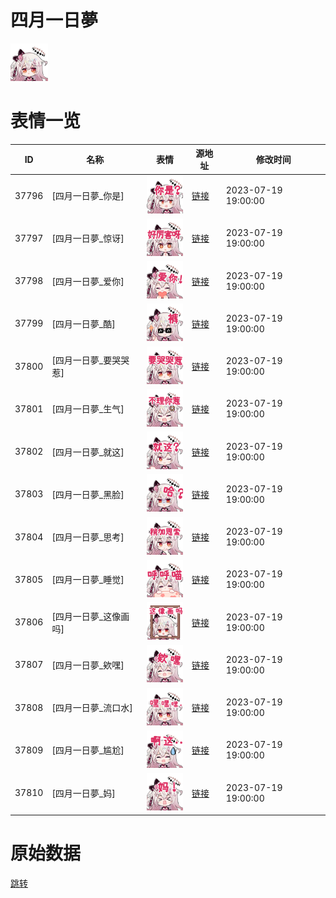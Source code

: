 # 四月一日夢

<img src="./cover.png" height="60" alt="cover" />

# 表情一览

|ID|名称|表情|源地址|修改时间|
|----|----|----|----|----|
|37796|[四月一日夢_你是]|<img src="./pic/037796_%5B四月一日夢_你是%5D.png" height="60" alt="你是"/>|[链接](https://i0.hdslb.com/bfs/garb/3e063a10806823cdd3ca1c575f956d29fa62e2b7.png)|2023-07-19 19:00:00|
|37797|[四月一日夢_惊讶]|<img src="./pic/037797_%5B四月一日夢_惊讶%5D.png" height="60" alt="惊讶"/>|[链接](https://i0.hdslb.com/bfs/garb/08cad4a8e0ff4cf760f83b54b5a5c5af5d887f19.png)|2023-07-19 19:00:00|
|37798|[四月一日夢_爱你]|<img src="./pic/037798_%5B四月一日夢_爱你%5D.png" height="60" alt="爱你"/>|[链接](https://i0.hdslb.com/bfs/garb/7e6777e21e1475c0beeb396a5207128f7f2e305b.png)|2023-07-19 19:00:00|
|37799|[四月一日夢_酷]|<img src="./pic/037799_%5B四月一日夢_酷%5D.png" height="60" alt="酷"/>|[链接](https://i0.hdslb.com/bfs/garb/86bc4640b1c3995bfa28afd5603b7d5cdae2f991.png)|2023-07-19 19:00:00|
|37800|[四月一日夢_要哭哭惹]|<img src="./pic/037800_%5B四月一日夢_要哭哭惹%5D.png" height="60" alt="要哭哭惹"/>|[链接](https://i0.hdslb.com/bfs/garb/b1176bfa5a40e699422be15902d352f1f32964ed.png)|2023-07-19 19:00:00|
|37801|[四月一日夢_生气]|<img src="./pic/037801_%5B四月一日夢_生气%5D.png" height="60" alt="生气"/>|[链接](https://i0.hdslb.com/bfs/garb/ca15ccefbfa23a3ccfa5336d9bad9059267ce04f.png)|2023-07-19 19:00:00|
|37802|[四月一日夢_就这]|<img src="./pic/037802_%5B四月一日夢_就这%5D.png" height="60" alt="就这"/>|[链接](https://i0.hdslb.com/bfs/garb/274cad4b72d00099aaa8421d85f38fd4da56ebb1.png)|2023-07-19 19:00:00|
|37803|[四月一日夢_黑脸]|<img src="./pic/037803_%5B四月一日夢_黑脸%5D.png" height="60" alt="黑脸"/>|[链接](https://i0.hdslb.com/bfs/garb/7e636ea53453e57f53688395de22539bdb7f88d4.png)|2023-07-19 19:00:00|
|37804|[四月一日夢_思考]|<img src="./pic/037804_%5B四月一日夢_思考%5D.png" height="60" alt="思考"/>|[链接](https://i0.hdslb.com/bfs/garb/7a6fedbc3a568e78946549b5d849d3a4ab3b1a19.png)|2023-07-19 19:00:00|
|37805|[四月一日夢_睡觉]|<img src="./pic/037805_%5B四月一日夢_睡觉%5D.png" height="60" alt="睡觉"/>|[链接](https://i0.hdslb.com/bfs/garb/d2ed08a1e3b918d6843e648b483c2f7022b57bcd.png)|2023-07-19 19:00:00|
|37806|[四月一日夢_这像画吗]|<img src="./pic/037806_%5B四月一日夢_这像画吗%5D.png" height="60" alt="这像画吗"/>|[链接](https://i0.hdslb.com/bfs/garb/162c77647f1eac7bcf911df7edf1c480956a83a5.png)|2023-07-19 19:00:00|
|37807|[四月一日夢_欸嘿]|<img src="./pic/037807_%5B四月一日夢_欸嘿%5D.png" height="60" alt="欸嘿"/>|[链接](https://i0.hdslb.com/bfs/garb/c0edd330c318b8c18e2311f967c730b9c9e4733d.png)|2023-07-19 19:00:00|
|37808|[四月一日夢_流口水]|<img src="./pic/037808_%5B四月一日夢_流口水%5D.png" height="60" alt="流口水"/>|[链接](https://i0.hdslb.com/bfs/garb/659e8a22d5ac2a62cc27b7f285aec9dad407b95d.png)|2023-07-19 19:00:00|
|37809|[四月一日夢_尴尬]|<img src="./pic/037809_%5B四月一日夢_尴尬%5D.png" height="60" alt="尴尬"/>|[链接](https://i0.hdslb.com/bfs/garb/bd95a2ee9f6fea77d4a0bf3def3cae3754d3c9c8.png)|2023-07-19 19:00:00|
|37810|[四月一日夢_妈]|<img src="./pic/037810_%5B四月一日夢_妈%5D.png" height="60" alt="妈"/>|[链接](https://i0.hdslb.com/bfs/garb/518b00377966a4af43f7de466746fcb6a9e4424d.png)|2023-07-19 19:00:00|

# 原始数据

[跳转](./raw.json)

